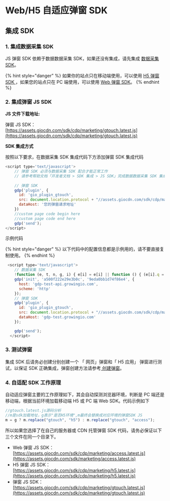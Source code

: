 # Web/H5 自适应弹窗 SDK

## 集成 SDK

### 1. 集成数据采集 SDK

JS 弹窗 SDK 依赖于数据数据采集 SDK，如果还没有集成，请先集成 [数据采集 SDK](../../cdp/js-sdk.md)。

{% hint style="danger" %}
如果你的站点只在移动端使用，可以使用 [H5 弹窗 SDK ](h5-tan-chuang-sdk.md)，如果您的站点只在 PC 端使用，可以使用 [Web 弹窗 SDK](web-tan-chuang-sdk.md)。
{% endhint %}

### 2. 集成弹窗 JS SDK

**JS 文件下载地址:**

弹窗 JS SDK：[https://assets.giocdn.com/sdk/cdp/marketing/gtouch.latest.js](https://assets.giocdn.com/sdk/cdp/marketing/gtouch.latest.js)

**SDK 集成方式**

按照以下要求，在数据采集 SDK 集成代码下方添加弹窗 SDK 集成代码

```javascript
<script type='text/javascript'>
    // 弹窗 SDK 必须与数据采集 SDK 配合才能正常工作
    // 请参考帮助文档「开发者文档 > SDK 集成 > JS SDK」完成数据数据采集 SDK 集成
    
    // 弹窗 SDK
    gdp('plugin', {
      id: 'gio_plugin_gtouch',
      src: document.location.protocol + "//assets.giocdn.com/sdk/cdp/marketing/gtouch.latest.js",
      dataHost: '您的弹窗请求地址'
    })
    //custom page code begin here
    //custom page code end here
    gdp('send');
</script>
```

示例代码

{% hint style="danger" %}
以下代码中的配置信息都是示例用的，请不要直接复制使用。
{% endhint %}

```javascript
 <script type='text/javascript'>
    // 数据采集 SDK 
    !function (e, t, n, g, i) { e[i] = e[i] || function () { (e[i].q = e[i].q || []).push(arguments) }, n = t.createElement("script"), tag = t.getElementsByTagName("script")[0], n.async = 1, n.src = g, tag.parentNode.insertBefore(n, tag) }(window, document, "script", "https://assets.giocdn.com/cdp/gio.js", "gdp");
    gdp('init', 'a500f222e29e3b0c', '9eda0bb1d74f86e4', {
      host: 'gdp-test-api.growingio.com',
      scheme: 'http'
    });
    // 弹窗 SDK
    gdp('plugin', {
      id: 'gio_plugin_gtouch',
      src: document.location.protocol + "//assets.giocdn.com/sdk/cdp/marketing/gtouch.latest.js",
      dataHost: 'gdp-test.growingio.com'
    });

    gdp('send');
  </script>
```

### 3. 测试弹窗

集成 SDK 后请务必创建分别创建一个 「 网页」弹窗和「 H5 应用」 弹窗进行测试，以保证 SDK 正确集成，弹窗创建方法请参考[ 创建弹窗](../../../../product-manual/mp/popup/create.md)。

### 4.  自适配 SDK 工作原理

自动适应弹窗主要的工作原理如下，其会自动探测浏览器环境，判断是 PC 端还是移动端，根据当前环境加载移动端 H5 或 PC 端  Web  SDK。代码示例如下

```javascript
//gtouch.latest.js源码分析
//m是sdk加载地址，g表示"是否H5环境",m最终会替换成对应环境的弹窗SDK JS
m = g ? m.replace("gtouch", "h5") : m.replace("gtouch", "access");
```

所以如果您选择了在自己的服务器或 CDN 托管弹窗 SDK 代码，请务必保证以下三个文件在同一个目录下。

* Web 弹窗 JS SDK： [https://assets.giocdn.com/sdk/cdp/marketing/access.latest.js](https://assets.giocdn.com/sdk/marketing/access.latest.js)
* H5 弹窗 JS SDK：[https://assets.giocdn.com/sdk/cdp/marketing/h5.latest.js](https://assets.giocdn.com/sdk/cdp/marketing/h5.latest.js)
* 弹窗 JS SDK：[https://assets.giocdn.com/sdk/cdp/marketing/gtouch.latest.js](https://assets.giocdn.com/sdk/cdp/marketing/gtouch.latest.js)



